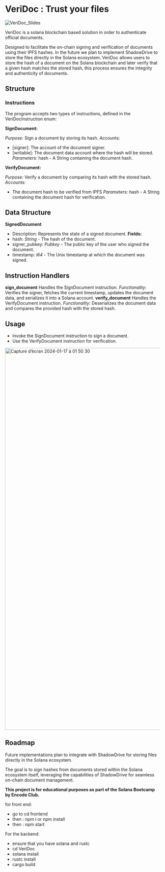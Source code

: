 # VeriDoc : Trust your files
![VeriDoc_Slides](https://github.com/ielboulo/VeriDoc/assets/46560616/96bd6bf6-6c44-45b3-a534-ac0d9862d2a9)

VeriDoc is a solana blockchain based solution in order to authenticate official documents.

Designed to facilitate the on-chain signing and verification of documents using their IPFS hashes.
In the future we plan to implement ShadowDrive to store the files directly in the Solana ecosystem. 
VeriDoc allows users to store the hash of a document on the Solana blockchain and later verify that a given hash matches the stored hash, this process ensures the integrity and authenticity of documents.

## Structure
### Instructions
The program accepts two types of instructions, defined in the VeriDocInstruction enum:

**SignDocument:**

*Purpose:* Sign a document by storing its hash.
Accounts:
- [signer]: The account of the document signer.
- [writable]: The document data account where the hash will be stored.
*Parameters:* hash - A String containing the document hash.

**VerifyDocument:**

*Purpose:* Verify a document by comparing its hash with the stored hash.
*Accounts:*
- The document hash to be verified from IPFS
*Parameters:* hash - A String containing the document hash for verification.

## Data Structure
**SignedDocument**
- Description: Represents the state of a signed document.
**Fields:**
- hash: *String* - The hash of the document.
- signer_pubkey: *Pubkey* - The public key of the user who signed the document.
- timestamp: *i64* - The Unix timestamp at which the document was signed.

## Instruction Handlers
**sign_document**
Handles the SignDocument instruction.
*Functionality:* Verifies the signer, fetches the current timestamp, updates the document data, and serializes it into a Solana account.
**verify_document**
Handles the VerifyDocument instruction.
*Functionality:* Deserializes the document data and compares the provided hash with the stored hash.

## Usage

- Invoke the SignDocument instruction to sign a document.
- Use the VerifyDocument instruction for verification.

<img width="1240" alt="Capture d’écran 2024-01-17 à 01 50 30" src="https://github.com/ielboulo/VeriDoc/assets/46560616/9c821b2a-6c5e-47b7-9614-4ca406b87be4">

## Roadmap
Future implementations plan to integrate with ShadowDrive for storing files directly in the Solana ecosystem.

The goal is to sign hashes from documents stored within the Solana ecosystem itself, leveraging the capabilities of ShadowDrive for seamless on-chain document management.

**This project is for educational purposes as part of the Solana Bootcamp by Encode Club.**


for front end:
- go to cd frontend 
- then :  npm i or npm install
- then : npm start

For the backend:
- ensure that you have solana and rustc
- cd VeriDoc
- solana install
- rustc install
- cargo build 
